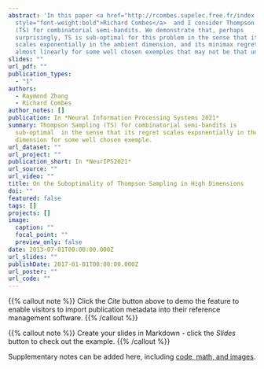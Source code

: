 ```yaml
---
abstract: 'In this paper <a href="http://rcombes.supelec.free.fr/index.html"
  style="font-weight:bold">Richard Combes</a>  and I consider Thompson Sampling
  (TS) for combinatorial semi-bandits. We demonstrate that, perhaps
  surprisingly, TS is sub-optimal for this problem in the sense that its regret
  scales exponentially in the ambient dimension, and its minimax regret scales
  almost linearly for some well chosen exemples that may not be that uncommon. '
slides: ""
url_pdf: ""
publication_types:
  - "1"
authors:
  - Raymond Zhang
  - Richard Combes
author_notes: []
publication: In *Neural Information Processing Systems 2021*
summary: Thompson Sampling (TS) for combinatorial semi-bandits is
  sub-optimal  in the sense that its regret scales exponentially in the ambient
  dimension for some well chosen exemple.
url_dataset: ""
url_project: ""
publication_short: In *NeurIPS2021*
url_source: ""
url_video: ""
title: On the Suboptimality of Thompson Sampling in High Dimensions
doi: ""
featured: false
tags: []
projects: []
image:
  caption: ""
  focal_point: ""
  preview_only: false
date: 2013-07-01T00:00:00.000Z
url_slides: ""
publishDate: 2017-01-01T00:00:00.000Z
url_poster: ""
url_code: ""
---
```


{{% callout note %}}
Click the *Cite* button above to demo the feature to enable visitors to import publication metadata into their reference management software.
{{% /callout %}}

{{% callout note %}}
Create your slides in Markdown - click the *Slides* button to check out the example.
{{% /callout %}}

Supplementary notes can be added here, including [code, math, and images](https://wowchemy.com/docs/writing-markdown-latex/).
